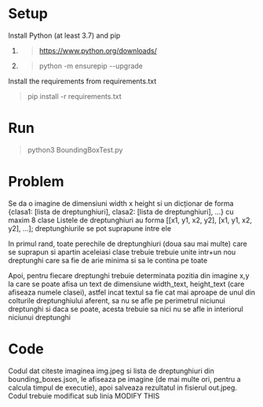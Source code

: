 # Setup

Install Python (at least 3.7) and pip
1. > https://www.python.org/downloads/
2. > python -m ensurepip --upgrade

Install the requirements from requirements.txt
> pip install -r requirements.txt

# Run
> python3 BoundingBoxTest.py 

# Problem

Se da o imagine de dimensiuni width x height si un dicționar de forma {clasa1: [lista de dreptunghiuri], clasa2: [lista de dreptunghiuri], ...} cu maxim 8 clase
Listele de dreptunghiuri au forma [[x1, y1, x2, y2], [x1, y1, x2, y2], ...]; dreptunghiurile se pot suprapune intre ele

In primul rand, toate perechile de dreptunghiuri (doua sau mai multe) care se suprapun si apartin aceleiasi clase trebuie trebuie unite intr+un nou dreptunghi care sa fie de arie minima si sa le contina pe toate

Apoi, pentru fiecare dreptunghi trebuie determinata pozitia din imagine x,y la care se poate afisa un text de dimensiune width_text, height_text (care afiseaza numele clasei), astfel incat textul sa fie cat mai aproape de unul din colturile dreptunghiului aferent, sa nu se afle pe perimetrul niciunui dreptunghi si daca se poate, acesta trebuie sa nici nu se afle in interiorul niciunui dreptunghi

# Code

Codul dat citeste imaginea img.jpeg si lista de dreptunghiuri din bounding_boxes.json, le afiseaza pe imagine (de mai multe ori, pentru a calcula timpul de executie), apoi salveaza rezultatul in fisierul out.jpeg. Codul trebuie modificat sub linia MODIFY THIS